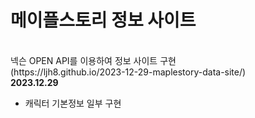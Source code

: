 <h1>메이플스토리 정보 사이트</h1>
<br><span>넥슨 OPEN API를 이용하여 정보 사이트 구현<span>
<br>(https://ljh8.github.io/2023-12-29-maplestory-data-site/)
<br>
<strong>2023.12.29</strong>
<ul>
	<li>캐릭터 기본정보 일부 구현 </li>
</ul>
